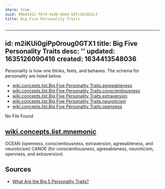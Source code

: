 ```yaml
---
share: true
uuid: 98bd1412-f674-4a4b-bb84-5bfc1b26b3c3
title: Big Five Personality Traits
---
```

---
id: m2iKUi0giPp0roug0GTX1
title: Big Five Personality Traits
desc: ''
updated: 1635126090416
created: 1634413548036
---

Personality is how one thinks, feels, and behaves. The schema for personality are listed below.

* [wiki.concepts.list.Big Five Personality Traits.agreeableness](/undefined)
* [wiki.concepts.list.Big Five Personality Traits.conscientiousness](/undefined)
* [wiki.concepts.list.Big Five Personality Traits.extraversion](/undefined)
* [wiki.concepts.list.Big Five Personality Traits.neuroticism](/undefined)
* [wiki.concepts.list.Big Five Personality Traits.openness](/undefined)

No File Found

## [wiki.concepts.list.mnemonic](/undefined)

OCEAN (openness, conscientiousness, extraversion, agreeableness, and neuroticism)
CANOE (for conscientiousness, agreeableness, neuroticism, openness, and extraversion)

## Sources

* [What Are the Big 5 Personality Traits?](https://www.verywellmind.com/the-big-five-personality-dimensions-2795422)
